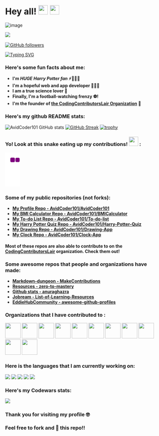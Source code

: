 # Hey all! <img src= "https://media2.giphy.com/media/Lm5hxmmI6ucOQGfjKj/giphy.gif?cid=6c09b952o9xti0m387z597k2xqipch3qmqjydym98oef87ve&rid=giphy.gif&ct=s" width= "30" height= "30"> <img src= "https://media.tenor.com/images/2adfe94e69139f3e22623b61d375a7a7/tenor.gif" width= "30" height= "30">

![image](https://user-images.githubusercontent.com/70807684/126077765-4f1f96ab-c054-4412-9f3a-1c977129a312.png)

<img src="https://profile-counter.glitch.me/AvidCoder101/count.svg">

[![GitHub followers](https://img.shields.io/github/followers/AvidCoder101.svg?style=social&label=Followers)](https://github.com/AvidCoder101?tab=followers)

[![Typing SVG](https://readme-typing-svg.herokuapp.com?font=Architects+Daughter&color=7AF79A&size=30&lines=Hey!+It's+AvidCoder!;I'm+a+learning+developer...;I'm+a+CRAZY+football+fan;And+I'm+a+proud+GitHub+user)](https://git.io/typing-svg)
<h3> Here's some fun facts about me: </h3>

- **I'm ***HUGE Harry Potter fan*** ⚡🧙🏻‍♂️**
-  **I'm a hopeful web and app developer 👩🏻‍💻**
-  **I am a true science lover 🔬**
-  **Finally, I'm a football-watching frenzy ⚽!**
-  **I'm the founder of [the CodingContributorsLair Organization](https://github.com/CodingContributorsLair/) 🙂**

### Here's my github README stats:

![AvidCoder101 GitHub stats](https://github-readme-stats.vercel.app/api?username=AvidCoder101&show_icons=true&theme=radical) 
[![GitHub Streak](https://github-readme-streak-stats.herokuapp.com/?user=AvidCoder101&theme=radical)](https://git.io/streak-stats) 
[![trophy](https://github-profile-trophy.vercel.app/?username=AvidCoder101)](https://github.com/ryo-ma/github-profile-trophy)


### Yo! Look at this snake eating up my contributions! <img src= "https://c.tenor.com/BczFoyx41WoAAAAj/swallowed-the-mighty-ones.gif" width= "30" height= "30">  :

![snake gif](https://github.com/AvidCoder101/AvidCoder101/blob/output/github-contribution-grid-snake.gif)


### Some of my public repositories (not forks):

- **[My Profile Repo - AvidCoder101/AvidCoder101](https://github.com/AvidCoder101/AvidCoder101)**
- **[My BMI Calculator Repo - AvidCoder101/BMICalculator](https://github.com/AvidCoder101/BMICalculator)**
- **[My To-do List Repo - AvidCoder101/To-do-list](https://github.com/AvidCoder101/To-do-list)**
- **[My Harry Potter Quiz Repo - AvidCoder101/Harry-Potter-Quiz](https://github.com/AvidCoder101/Harry-Potter-Quiz)**
- **[My Drawing Repo - AvidCoder101/Drawing-App](https://github.com/AvidCoder101/Drawing-App)**
- **[My Clock Repo - AvidCoder101/Clock-App](https://github.com/AvidCoder101/Clock-App)**

#### Most of these repos are also able to contribute to on the [CodingContributorsLair](https://github.com/CodingContributorsLair/) organization. Check them out!
### Some awesome repos that people and organizations have made:

- **[Markdown-dungeon - MakeContributions](https://github.com/MakeContributions/markdown-dungeon)**
- **[Resources - zero-to-mastery](https://github.com/zero-to-mastery/resources)**
- **[Github stats - anuraghazra](https://github.com/anuraghazra/github-readme-stats)**
- **[Jobream - List-of-Learning-Resources](https://github.com/Jobream/List-of-Learning-Resources)**
- **[EddieHubCommunity - awesome-github-profiles](https://github.com/EddieHubCommunity/awesome-github-profiles)**

### Organizations that I have contributed to :

[<img src= "https://avatars.githubusercontent.com/u/66388388?s=88&v=4" height= "50" width= "50">](https://github.com/EddieHubCommunity)
[<img src= "https://avatars.githubusercontent.com/u/35373879?s=60&v=4" height= "50" width= "50">](https://github.com/zero-to-mastery)
[<img src= "https://avatars.githubusercontent.com/u/87652881?s=200&v=4" height= "50" width= "50">](https://github.com/CodingContributorsLair)
[<img src= "https://avatars.githubusercontent.com/u/67384272?s=88&v=4" height= "50" width= "50">](https://github.com/MakeContributions)
[<img src= "https://avatars.githubusercontent.com/u/37713493?s=88&v=4" height= "50" width= "50">](https://github.com/firstcontributions)
[<img src= "https://avatars.githubusercontent.com/u/24355438?s=88&v=4" height= "50" width= "50">](https://github.com/fnplus)
[<img src= "https://avatars.githubusercontent.com/u/68013560?s=88&v=4" height= "50" width= "50">](https://github.com/jobream)
[<img src= "https://avatars.githubusercontent.com/u/88003901?s=60&v=4" height= "50" width= "50">](https://github.com/App-Choreography)
[<img src= "https://avatars.githubusercontent.com/u/78741698?s=60&v=4" height= "50" width= "50">](https://github.com/chryz-hub)
[<img src= "https://avatars.githubusercontent.com/u/55499010?s=60&v=4" height= "50" width= "50">](https://github.com/devcreatives)
[<img src= "https://avatars.githubusercontent.com/u/69833530?s=60&v=4" height= "50" width= "50">](https://github.com/uncodedtech)

### Here is the languages that I am currently working on:

![](https://img.shields.io/badge/React-20232A?style=for-the-badge&logo=react&logoColor=61DAFB)
![](https://img.shields.io/badge/Markdown-000000?style=for-the-badge&logo=markdown&logoColor=white)
![](https://img.shields.io/badge/JavaScript-F7DF1E?style=for-the-badge&logo=javascript&logoColor=black)
![](https://img.shields.io/badge/HTML5-E34F26?style=for-the-badge&logo=html5&logoColor=white)
![](https://img.shields.io/badge/CSS3-1572B6?style=for-the-badge&logo=css3&logoColor=white)


### Here's my Codewars stats:

<img src= "https://www.codewars.com/users/edu_Itis/badges/micro" width= "200"/>

### Thank you for visiting my profile 🤓 

### Feel free to fork and 🌟 this repo!!










